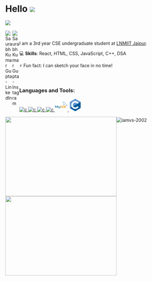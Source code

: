 # Hello <img src="https://raw.githubusercontent.com/MartinHeinz/MartinHeinz/master/wave.gif" width="30px">

![](https://komarev.com/ghpvc/?username=SaurabhGupta2014&color=green)

<a href="https://www.linkedin.com/in/skgupta2014/">
  <img align="left" alt="Saurabh Kumar Gupta - LinkedIn" width="22px" src="https://img.icons8.com/fluent/48/000000/linkedin.png"/>
</a>
<a href="https://instagram.com/_sk_1725">
  <img align="left" alt="Saurabh Kumar Gupta - Instagram" width="22px" src="https://img.icons8.com/fluent/48/000000/instagram-new.png"/>
</a>

<br />

I am a 3rd year CSE undergraduate student at [LNMIIT Jaipur](https://www.lnmiit.ac.in/).


💻 **Skills**: React, HTML, CSS, JavaScript, C++, DSA 

⚡ Fun fact: I can sketch your face in no time!



<br />
<h3 align="left">Languages and Tools:</h3>
<p align="left"> 
  
  <a href="https://reactjs.org/" target="_blank"> 
    <img src="https://img.icons8.com/color/48/000000/react-native.png" alt="c" width="40" height="40"/> 
  </a> 
  
  <a href="https://html.com/" target="_blank"> 
    <img src="https://upload.wikimedia.org/wikipedia/commons/thumb/6/61/HTML5_logo_and_wordmark.svg/1024px-HTML5_logo_and_wordmark.svg.png" alt="c" width="40" height="40"/> 
  </a> 
  
  <a href="https://en.wikipedia.org/wiki/CSS" target="_blank"> 
    <img src="https://upload.wikimedia.org/wikipedia/commons/thumb/d/d5/CSS3_logo_and_wordmark.svg/800px-CSS3_logo_and_wordmark.svg.png" alt="c" width="40" height="40"/> 
  </a> 
  
  <a href="https://www.javascript.com/" target="_blank"> 
    <img src="https://img.icons8.com/color/48/000000/javascript--v1.png" alt="c" width="40" height="40"/> 
  </a> 
  
  <a href="https://www.mysql.com/" target="_blank"> 
    <img src="https://raw.githubusercontent.com/devicons/devicon/master/icons/mysql/mysql-original-wordmark.svg" alt="mysql" width="40" height="40"/> 
  </a> 
  <a href="https://www.cprogramming.com/" target="_blank"> 
    <img src="https://raw.githubusercontent.com/devicons/devicon/master/icons/c/c-original.svg" alt="c" width="40" height="40"/> 
  </a> 
</p>


<a href="#">
  <img src="https://github-readme-stats.vercel.app/api/?username=SaurabhGupta2014&count_private=true&showicons=true&theme=jolly" width="350" height="250" align="left">
</a>
<a href="#">
  <img src="https://github-readme-streak-stats.herokuapp.com/?user=SaurabhGupta2014&showicons=true&theme=jolly" width="350" height="250" align="left">
</a>
<p>
  <img align="center" src="https://github-readme-stats.vercel.app/api/top-langs?username=SaurabhGupta2014&show_icons=true&theme=jolly&locale=en" alt="iamvs-2002" />
</p>

